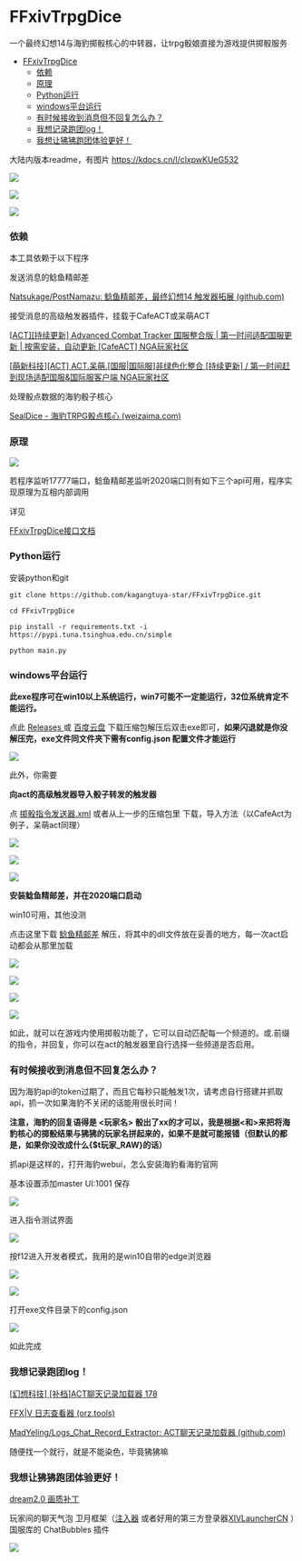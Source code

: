 # FFxivTrpgDice
 一个最终幻想14与海豹掷骰核心的中转器，让trpg骰娘直接为游戏提供掷骰服务

- [FFxivTrpgDice](#ffxivtrpgdice)
    - [依赖](#依赖)
    - [原理](#原理)
    - [Python运行](#python运行)
    - [windows平台运行](#windows平台运行)
    - [有时候接收到消息但不回复怎么办？](#有时候接收到消息但不回复怎么办)
    - [我想记录跑团log！](#我想记录跑团log)
    - [我想让狒狒跑团体验更好！](#我想让狒狒跑团体验更好)

大陆内版本readme，有图片 https://kdocs.cn/l/clxpwKUeG532

![](https://raw.githubusercontent.com/kagangtuya-star/picgo1/main/FFxivTrpgDiceSnipaste_2022-11-15_14-28-24.png)

![](https://raw.githubusercontent.com/kagangtuya-star/picgo1/main/FFxivTrpgDice20221115131726.png)

![](https://raw.githubusercontent.com/kagangtuya-star/picgo1/main/FFxivTrpgDice20221115131739.png)



### 依赖

本工具依赖于以下程序

发送消息的鲶鱼精邮差

[Natsukage/PostNamazu: 鲶鱼精邮差，最终幻想14 触发器拓展 (github.com)](https://github.com/Natsukage/PostNamazu)

接受消息的高级触发器插件，挂载于CafeACT或呆萌ACT

[[ACT\][持续更新] Advanced Combat Tracker 国服整合版 | 第一时间适配国服更新 | 按需安装，自动更新 [CafeACT] NGA玩家社区](https://bbs.nga.cn/read.php?tid=17412506)

[[萌新科技\][ACT] ACT.呆萌.[国服|国际服]非绿色化整合 [持续更新] / 第一时间赶到现场适配国服&国际服客户端 NGA玩家社区](https://bbs.nga.cn/read.php?tid=19019884)

处理骰点数据的海豹骰子核心

[SealDice - 海豹TRPG骰点核心 (weizaima.com)](https://dice.weizaima.com/)

### 原理

![](https://raw.githubusercontent.com/kagangtuya-star/picgo1/main/FFxivTrpgDice%E7%8B%92%E7%8B%92%E9%AA%B0%E5%AD%90.png)

若程序监听17777端口，鲶鱼精邮差监听2020端口则有如下三个api可用，程序实现原理为互相内部调用

详见

[FFxivTrpgDice接口文档](https://blog.kagangtuya.top/other_html/FFxivTrpgDice接口文档.html?target_id=001)

### Python运行

安装python和git

`git clone https://github.com/kagangtuya-star/FFxivTrpgDice.git`

`cd FFxivTrpgDice`

`pip install -r requirements.txt -i  https://pypi.tuna.tsinghua.edu.cn/simple`

`python main.py`

### windows平台运行

**此exe程序可在win10以上系统运行，win7可能不一定能运行，32位系统肯定不能运行。**

点此 [Releases ](https://github.com/kagangtuya-star/FFxivTrpgDice/releases)或 [百度云盘](https://pan.baidu.com/s/1XOszQGIIXiSyKfyzJNkSfw?pwd=ecr9) 下载压缩包解压后双击exe即可，**如果闪退就是你没解压完，exe文件同文件夹下需有config.json 配置文件才能运行**

![](https://raw.githubusercontent.com/kagangtuya-star/picgo1/main/FFxivTrpgDice20221115132902.png)

此外，你需要

**向act的高级触发器导入骰子转发的触发器**

点 [掷骰指令发送器.xml](https://github.com/kagangtuya-star/FFxivTrpgDice/releases/download/FFxivTrpgDice1.0/default.xml) 或者从上一步的压缩包里 下载，导入方法（以CafeAct为例子，呆萌act同理）

![](https://raw.githubusercontent.com/kagangtuya-star/picgo1/main/FFxivTrpgDice20221115133052.png)

![](https://raw.githubusercontent.com/kagangtuya-star/picgo1/main/FFxivTrpgDice20221115133157.png)

![](https://raw.githubusercontent.com/kagangtuya-star/picgo1/main/FFxivTrpgDice20221115133234.png)



**安装鲶鱼精邮差，并在2020端口启动**

win10可用，其他没测

点击这里下载 [鲶鱼精邮差](https://github.com/Natsukage/PostNamazu/releases) 解压，将其中的dll文件放在妥善的地方，每一次act启动都会从那里加载

![](https://raw.githubusercontent.com/kagangtuya-star/picgo1/main/FFxivTrpgDice20221115133413.png)

![](https://raw.githubusercontent.com/kagangtuya-star/picgo1/main/FFxivTrpgDice20221115133632.png)

![](https://raw.githubusercontent.com/kagangtuya-star/picgo1/main/FFxivTrpgDice20221115133654.png)

![](https://raw.githubusercontent.com/kagangtuya-star/picgo1/main/FFxivTrpgDice20221115133753.png)

如此，就可以在游戏内使用掷骰功能了，它可以自动匹配每一个频道的。或.前缀的指令，并回复，你可以在act的触发器里自行选择一些频道是否启用。

### 有时候接收到消息但不回复怎么办？

因为海豹api的token过期了，而且它每秒只能触发1次，请考虑自行搭建并抓取api，抓一次如果海豹不关闭的话能用很长时间！

**注意，海豹的回复语得是 <玩家名> 骰出了xx的才可以，我是根据<和>来把将海豹核心的掷骰结果与狒狒的玩家名拼起来的，如果不是就可能报错（但默认的都是，如果你没改成什么{$t玩家_RAW}的话）**

抓api是这样的，打开海豹webui，怎么安装海豹看海豹官网

基本设置添加master UI:1001 保存

![](https://raw.githubusercontent.com/kagangtuya-star/picgo1/main/FFxivTrpgDice20221115153501.png)

进入指令测试界面

![](https://raw.githubusercontent.com/kagangtuya-star/picgo1/main/FFxivTrpgDice20221115153532.png)

按f12进入开发者模式，我用的是win10自带的edge浏览器

![](https://raw.githubusercontent.com/kagangtuya-star/picgo1/main/FFxivTrpgDice20221115153606.png)

![](https://raw.githubusercontent.com/kagangtuya-star/picgo1/main/FFxivTrpgDice20221115135343.png)

打开exe文件目录下的config.json

![](https://raw.githubusercontent.com/kagangtuya-star/picgo1/main/FFxivTrpgDice20221115153646.png)

如此完成

### 我想记录跑团log！

[[幻想科技\] [补档]ACT聊天记录加载器 178](https://nga.178.com/read.php?tid=31940289&rand=201)

[FFX|V 日志查看器 (orz.tools)](https://ffxivlog.orz.tools/)

[MadYeling/Logs_Chat_Record_Extractor: ACT聊天记录加载器 (github.com)](https://github.com/MadYeling/Logs_Chat_Record_Extractor)

随便找一个就行，就是不能染色，毕竟狒狒嘛

### 我想让狒狒跑团体验更好！

[dream2.0 画质补丁](https://www.bilibili.com/video/BV1bF411J7QQ/)

玩家间的聊天气泡 卫月框架（[注入器](https://bbs.tggfl.com/topic/32/dalamud-%E5%8D%AB%E6%9C%88%E6%A1%86%E6%9E%B6) 或者好用的第三方登录器[XIVLauncherCN](https://ottercorp.github.io/) ）国服库的 ChatBubbles 插件

![](https://raw.githubusercontent.com/kagangtuya-star/picgo1/main/FFxivTrpgDice20221115140544.png)
